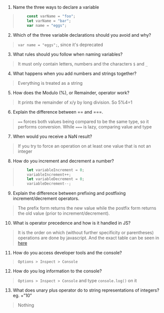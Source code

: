1. Name the three ways to declare a variable
> ```javascript
>     const varName = "foo";
>     let varName = "bar";
>     var name = "eggs";
> ```
2. Which of the three variable declarations should you avoid and why?
>   `var name = "eggs";`, since it's deprecated
3. What rules should you follow when naming variables?
> It must only contain letters, numbers and the characters `$` and `_`
4. What happens when you add numbers and strings together?
> Everything is treated as a string
5. How does the Modulo (%), or Remainder, operator work?
> It prints the remainder of x/y by long division. So 5%4=1
6. Explain the difference between == and ===.
> `==` forces both values being compared to be the same type, so it performs conversion. While `===` is lazy, comparing value and type
7. When would you receive a NaN result?
> If you try to force an operation on at least one value that is not an integer
8. How do you increment and decrement a number?
> ```javascript
>     let variableIncrement = 0;
>     variableIncrement++;
>     let variableDecrement = 0;
>     variableDecrement--;
> ```
9. Explain the difference between prefixing and postfixing increment/decrement operators.
> The prefix form returns the new value while the postfix form returns the old value (prior to increment/decrement).
10. What is operator precedence and how is it handled in JS?
> It is the order on which (without further specificity or parentheses) operations are done by javascript. And the exact table can be seen in [here](https://developer.mozilla.org/en-US/docs/Web/JavaScript/Reference/Operators/Operator_precedence#table)
11. How do you access developer tools and the console?
> `Options > Inspect > Console`
12. How do you log information to the console?
> `Options > Inspect > Console` and type `console.log()` on it
13. What does unary plus operator do to string representations of integers? eg. +”10”
> Nothing
